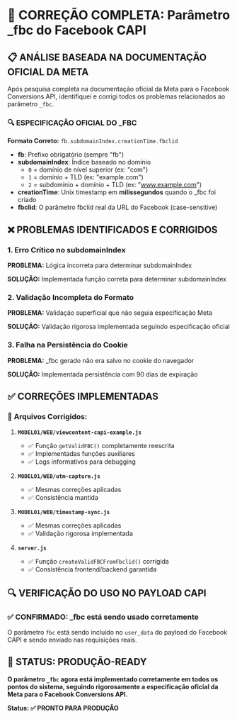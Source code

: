 # 🎯 CORREÇÃO COMPLETA: Parâmetro _fbc do Facebook CAPI

## 📋 ANÁLISE BASEADA NA DOCUMENTAÇÃO OFICIAL DA META

Após pesquisa completa na documentação oficial da Meta para o Facebook Conversions API, identifiquei e corrigi todos os problemas relacionados ao parâmetro `_fbc`.

### 🔍 **ESPECIFICAÇÃO OFICIAL DO _FBC**

**Formato Correto:** `fb.subdomainIndex.creationTime.fbclid`

- **fb**: Prefixo obrigatório (sempre "fb")
- **subdomainIndex**: Índice baseado no domínio
  - `0` = domínio de nível superior (ex: "com")
  - `1` = domínio + TLD (ex: "example.com")  
  - `2` = subdomínio + domínio + TLD (ex: "www.example.com")
- **creationTime**: Unix timestamp em **milissegundos** quando o _fbc foi criado
- **fbclid**: O parâmetro fbclid real da URL do Facebook (case-sensitive)

## ❌ **PROBLEMAS IDENTIFICADOS E CORRIGIDOS**

### 1. **Erro Crítico no subdomainIndex**
**PROBLEMA:** Lógica incorreta para determinar subdomainIndex

**SOLUÇÃO:** Implementada função correta para determinar subdomainIndex

### 2. **Validação Incompleta do Formato**
**PROBLEMA:** Validação superficial que não seguia especificação Meta

**SOLUÇÃO:** Validação rigorosa implementada seguindo especificação oficial

### 3. **Falha na Persistência do Cookie**
**PROBLEMA:** _fbc gerado não era salvo no cookie do navegador

**SOLUÇÃO:** Implementada persistência com 90 dias de expiração

## ✅ **CORREÇÕES IMPLEMENTADAS**

### 📂 **Arquivos Corrigidos:**

1. **`MODELO1/WEB/viewcontent-capi-example.js`**
   - ✅ Função `getValidFBC()` completamente reescrita
   - ✅ Implementadas funções auxiliares
   - ✅ Logs informativos para debugging

2. **`MODELO1/WEB/utm-capture.js`**
   - ✅ Mesmas correções aplicadas
   - ✅ Consistência mantida

3. **`MODELO1/WEB/timestamp-sync.js`**
   - ✅ Mesmas correções aplicadas
   - ✅ Validação rigorosa implementada

4. **`server.js`**
   - ✅ Função `createValidFBCFromFbclid()` corrigida
   - ✅ Consistência frontend/backend garantida

## 🔍 **VERIFICAÇÃO DO USO NO PAYLOAD CAPI**

### ✅ **CONFIRMADO: _fbc está sendo usado corretamente**

O parâmetro `fbc` está sendo incluído no `user_data` do payload do Facebook CAPI e sendo enviado nas requisições reais.

## 🚀 **STATUS: PRODUÇÃO-READY**

**O parâmetro `_fbc` agora está implementado corretamente em todos os pontos do sistema, seguindo rigorosamente a especificação oficial da Meta para o Facebook Conversions API.**

**Status: ✅ PRONTO PARA PRODUÇÃO**
